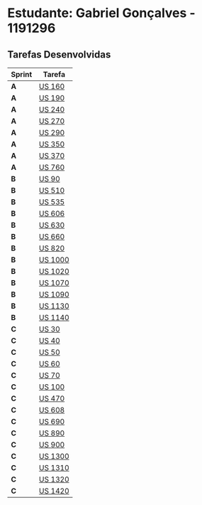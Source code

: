 # Estudante: Gabriel Gonçalves - 1191296

## Tarefas Desenvolvidas

| Sprint | Tarefa                                   |
|--------|------------------------------------------|
| **A**  | [US 160](../Sprint_A/us_160/readme.md)   |
| **A**  | [US 190](../Sprint_A/us_190/readme.md)   |
| **A**  | [US 240](../Sprint_A/us_240/readme.md)   |
| **A**  | [US 270](../Sprint_A/us_270/readme.md)   |
| **A**  | [US 290](../Sprint_A/us_290/readme.md)   |
| **A**  | [US 350](../Sprint_A/us_350/readme.md)   |
| **A**  | [US 370](../Sprint_A/us_370/readme.md)   |
| **A**  | [US 760](../Sprint_A/us_760/readme.md)   |
| **B**  | [US 90](../Sprint_B/us_90/readme.md)     |
| **B**  | [US 510](../Sprint_B/us_510/readme.md)   |
| **B**  | [US 535](../Sprint_B/us_535/readme.md)   |
| **B**  | [US 606](../Sprint_B/us_606/readme.md)   |
| **B**  | [US 630](../Sprint_B/us_630/readme.md)   |
| **B**  | [US 660](../Sprint_B/us_660/readme.md)   |
| **B**  | [US 820](../Sprint_B/us_820/readme.md)   |
| **B**  | [US 1000](../Sprint_B/us_1000/readme.md) |
| **B**  | [US 1020](../Sprint_B/us_1020/readme.md) |
| **B**  | [US 1070](../Sprint_B/us_1070/readme.md) |
| **B**  | [US 1090](../Sprint_B/us_1090/readme.md) |
| **B**  | [US 1130](../Sprint_B/us_1130/readme.md) |
| **B**  | [US 1140](../Sprint_B/us_1140/readme.md) |
| **C**  | [US 30](../Sprint_C/us_30/readme.md)     |
| **C**  | [US 40](../Sprint_C/us_40/readme.md)     |
| **C**  | [US 50](../Sprint_C/us_50/readme.md)     |
| **C**  | [US 60](../Sprint_C/us_60/readme.md)     |
| **C**  | [US 70](../Sprint_C/us_70/readme.md)     |
| **C**  | [US 100](../Sprint_C/us_100/readme.md)   |
| **C**  | [US 470](../Sprint_C/us_470/readme.md)   |
| **C**  | [US 608](../Sprint_C/us_608/readme.md)   |
| **C**  | [US 690](../Sprint_C/us_690/readme.md)   |
| **C**  | [US 890](../Sprint_C/us_890/readme.md)   |
| **C**  | [US 900](../Sprint_C/us_900/readme.md)   |
| **C**  | [US 1300](../Sprint_C/us_1300/readme.md) |
| **C**  | [US 1310](../Sprint_C/us_1310/readme.md) |
| **C**  | [US 1320](../Sprint_C/us_1320/readme.md) |
| **C**  | [US 1420](../Sprint_C/us_1420/readme.md) |
